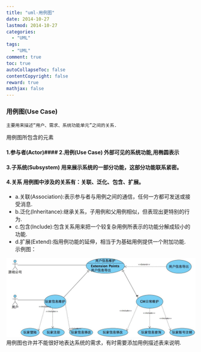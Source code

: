 ```yaml
---
title: "uml-用例图"
date: 2014-10-27
lastmod: 2014-10-27
categories:
  - "UML"
tags:
  - "UML"
comment: true
toc: true
autoCollapseToc: false
contentCopyright: false
reward: true
mathjax: false
---
```


### 用例图(Use Case)
    主要用来描述“用户、需求、系统功能单元”之间的关系.

用例图所包含的元素

#### 1.参与者(Actor)#### 2.用例(Use Case)    外部可见的系统功能,用椭圆表示
#### 3.子系统(Subsystem)    用来展示系统的一部分功能，这部分功能联系紧密。
#### 4.关系    用例图中涉及的关系有：关联、泛化、包含、扩展。
* a.关联(Association):表示参与者与用例之间的通信，任何一方都可发送或接受消息.  
* b.泛化(Inheritance):继承关系，子用例和父用例相似，但表现出更特别的行为.
* c.包含(Include):包含关系用来把一个较复杂用例所表示的功能分解成较小的功能.
* d.扩展(Extend):指用例功能的延伸，相当于为基础用例提供一个附加功能.
　   
示例图：

![image](/images/post/2014-10-27-uml-yong-li-tu/case_diagram.jpg)
　　
用例图也许并不能很好地表达系统的需求，有时需要添加用例描述表来说明.
